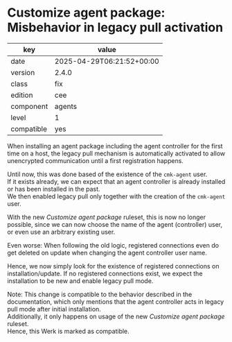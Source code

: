 [//]: # (werk v2)
# Customize agent package: Misbehavior in legacy pull activation

key        | value
---------- | ---
date       | 2025-04-29T06:21:52+00:00
version    | 2.4.0
class      | fix
edition    | cee
component  | agents
level      | 1
compatible | yes

When installing an agent package including the agent controller for the
first time on a host, the legacy pull mechanism is automatically activated to
allow unencrypted communication until a first registration happens.

Until now, this was done based of the existence of the `cmk-agent` user.<br>
If it exists already, we can expect that an agent controller is already
installed or has been installed in the past.<br>
We then enabled legacy pull only together with the creation of the `cmk-agent` user.

With the new _Customize agent package_ ruleset, this is now no longer
possible, since we can now choose the name of the agent (controller) user,
or even use an arbitrary existing user.

Even worse: When following the old logic, registered connections even
do get deleted on update when changing the agent controller user name.

Hence, we now simply look for the existence of registered connections
on installation/update.
If no registered connections exist, we expect the installation to be
new and enable legacy pull mode.

Note: This change is compatible to the behavior described in the documentation,
which only mentions that the agent controller acts in legacy pull mode after
initial installation.<br>
Additionally, it only happens on usage of the new _Customize agent package_
ruleset.<br>
Hence, this Werk is marked as compatible.

